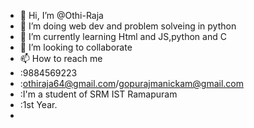 - 👋 Hi, I’m @Othi-Raja
- 👀 I’m doing  web dev and  problem solveing in python
- 🌱 I’m currently learning  Html and JS,python and C
- 💞️ I’m looking to collaborate
- 📫 How to reach me 
- :9884569223
- :othiraja64@gmail.com/gopurajmanickam@gmail.com
- :I'm a student of SRM IST Ramapuram 
- :1st Year.
- 

<!---
Othi-Raja/Othi-Raja is a ✨ special ✨ repository because its `README.md` (this file) appears on your GitHub profile.
You can click the Preview link to take a look at your changes.
--->
